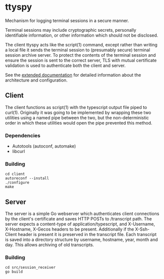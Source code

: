 # ttyspy

Mechanism for logging terminal sessions in a secure manner.

Terminal sessions may include cryptographic secrets, personally identifiable
information, or other information which should not be disclosed.

The client ttyspy acts like the script(1) command, except rather than writing a
local file it sends the terminal session to (presumably secure) terminal
session archive server. To protect the contents of the terminal session and
ensure the session is sent to the correct server, TLS with mutual certificate
validation is used to authenticate both the client and server.

See the [extended documentation](doc/ttyspy.md) for detailed information about
the architecture and configuration.

## Client

The client functions as script(1) with the typescript output file piped to
curl(1). Originally it was going to be implemented by wrapping these two
utilities using a named pipe between the two, but the non-deterministic order
in which these utilities would open the pipe prevented this method.

### Dependencies

* Autotools (autoconf, automake)
* libcurl

### Building

```
cd client
autoreconf --install
./configure
make
```

## Server

The server is a simple Go webserver which authenticates client connections by
the client's certificate and saves HTTP POSTs to /transcript path. The server
expects a content-type of application/typescript, and X-Username, X-Hostname,
X-Gecos headers to be present. Additionally if the X-Ssh-Client header is
present it is preserved in the transcript file. Each transcript is saved into a
directory structure by username, hostname, year, month and day. This allows
archiving of old transcripts.

### Building

```
cd src/session_receiver
go build
```
